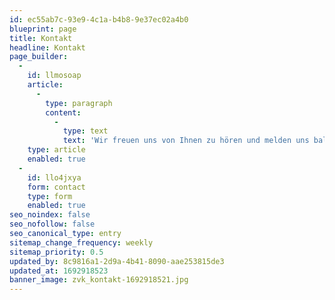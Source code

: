 ```yaml
---
id: ec55ab7c-93e9-4c1a-b4b8-9e37ec02a4b0
blueprint: page
title: Kontakt
headline: Kontakt
page_builder:
  -
    id: llmosoap
    article:
      -
        type: paragraph
        content:
          -
            type: text
            text: 'Wir freuen uns von Ihnen zu hören und melden uns baldmöglichst bei Ihnen, um Ihr Anliegen zu beantworten.'
    type: article
    enabled: true
  -
    id: llo4jxya
    form: contact
    type: form
    enabled: true
seo_noindex: false
seo_nofollow: false
seo_canonical_type: entry
sitemap_change_frequency: weekly
sitemap_priority: 0.5
updated_by: 8c9816a1-2d9a-4b41-8090-aae253815de3
updated_at: 1692918523
banner_image: zvk_kontakt-1692918521.jpg
---
```

